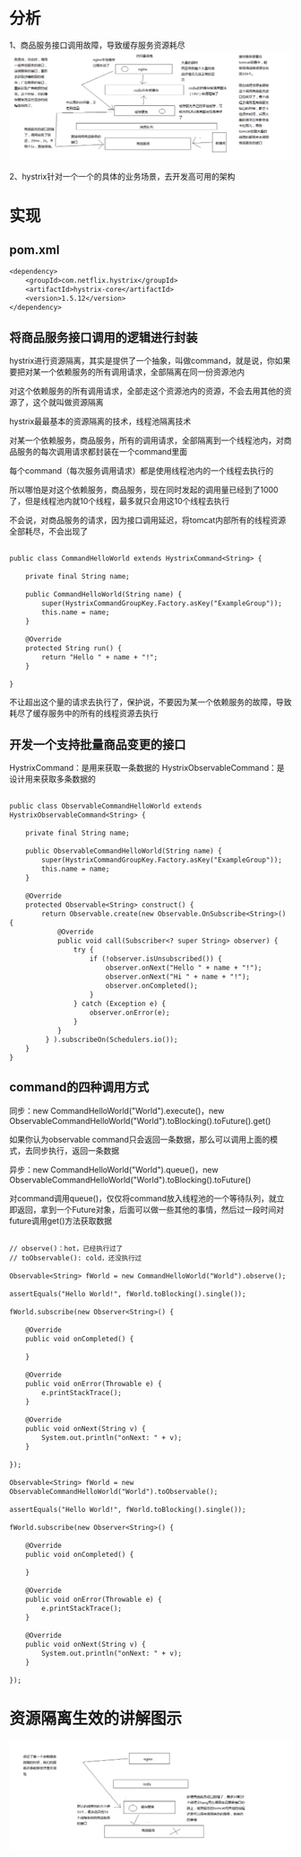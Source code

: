
# 分析
1、商品服务接口调用故障，导致缓存服务资源耗尽
![](商品服务接口导致缓存服务资源耗尽的问题.png)

2、hystrix针对一个一个的具体的业务场景，去开发高可用的架构

# 实现

## pom.xml

```
<dependency>
    <groupId>com.netflix.hystrix</groupId>
    <artifactId>hystrix-core</artifactId>
    <version>1.5.12</version>
</dependency>
```

## 将商品服务接口调用的逻辑进行封装

hystrix进行资源隔离，其实是提供了一个抽象，叫做command，就是说，你如果要把对某一个依赖服务的所有调用请求，全部隔离在同一份资源池内

对这个依赖服务的所有调用请求，全部走这个资源池内的资源，不会去用其他的资源了，这个就叫做资源隔离

hystrix最最基本的资源隔离的技术，线程池隔离技术

对某一个依赖服务，商品服务，所有的调用请求，全部隔离到一个线程池内，对商品服务的每次调用请求都封装在一个command里面

每个command（每次服务调用请求）都是使用线程池内的一个线程去执行的

所以哪怕是对这个依赖服务，商品服务，现在同时发起的调用量已经到了1000了，但是线程池内就10个线程，最多就只会用这10个线程去执行

不会说，对商品服务的请求，因为接口调用延迟，将tomcat内部所有的线程资源全部耗尽，不会出现了

```

public class CommandHelloWorld extends HystrixCommand<String> {

    private final String name;

    public CommandHelloWorld(String name) {
        super(HystrixCommandGroupKey.Factory.asKey("ExampleGroup"));
        this.name = name;
    }

    @Override
    protected String run() {
        return "Hello " + name + "!";
    }

}
```

不让超出这个量的请求去执行了，保护说，不要因为某一个依赖服务的故障，导致耗尽了缓存服务中的所有的线程资源去执行

## 开发一个支持批量商品变更的接口

HystrixCommand：是用来获取一条数据的
HystrixObservableCommand：是设计用来获取多条数据的

```

public class ObservableCommandHelloWorld extends HystrixObservableCommand<String> {

    private final String name;

    public ObservableCommandHelloWorld(String name) {
        super(HystrixCommandGroupKey.Factory.asKey("ExampleGroup"));
        this.name = name;
    }

    @Override
    protected Observable<String> construct() {
        return Observable.create(new Observable.OnSubscribe<String>() {
            @Override
            public void call(Subscriber<? super String> observer) {
                try {
                    if (!observer.isUnsubscribed()) {
                        observer.onNext("Hello " + name + "!");
                        observer.onNext("Hi " + name + "!");
                        observer.onCompleted();
                    }
                } catch (Exception e) {
                    observer.onError(e);
                }
            }
         } ).subscribeOn(Schedulers.io());
    }
}
```

## command的四种调用方式

同步：new CommandHelloWorld("World").execute()，new ObservableCommandHelloWorld("World").toBlocking().toFuture().get()

如果你认为observable command只会返回一条数据，那么可以调用上面的模式，去同步执行，返回一条数据

异步：new CommandHelloWorld("World").queue()，new ObservableCommandHelloWorld("World").toBlocking().toFuture()

对command调用queue()，仅仅将command放入线程池的一个等待队列，就立即返回，拿到一个Future对象，后面可以做一些其他的事情，然后过一段时间对future调用get()方法获取数据

```

// observe()：hot，已经执行过了
// toObservable(): cold，还没执行过

Observable<String> fWorld = new CommandHelloWorld("World").observe();

assertEquals("Hello World!", fWorld.toBlocking().single());

fWorld.subscribe(new Observer<String>() {

    @Override
    public void onCompleted() {

    }

    @Override
    public void onError(Throwable e) {
        e.printStackTrace();
    }

    @Override
    public void onNext(String v) {
        System.out.println("onNext: " + v);
    }

});

Observable<String> fWorld = new ObservableCommandHelloWorld("World").toObservable();

assertEquals("Hello World!", fWorld.toBlocking().single());

fWorld.subscribe(new Observer<String>() {

    @Override
    public void onCompleted() {

    }

    @Override
    public void onError(Throwable e) {
        e.printStackTrace();
    }

    @Override
    public void onNext(String v) {
        System.out.println("onNext: " + v);
    }

});
```

# 资源隔离生效的讲解图示
![](资源隔离生效的讲解.png)